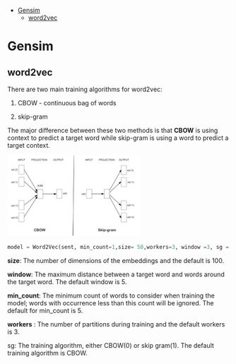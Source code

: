 <!--ts-->
   * [Gensim](#gensim)
      * [word2vec](#word2vec)

<!-- Added by: gil_diy, at: Mon 14 Feb 2022 09:27:14 IST -->

<!--te-->

# Gensim

## word2vec


There are two main training algorithms for word2vec:

1) CBOW - continuous bag of words

2) skip-gram

The major difference between these two methods is that **CBOW** is using context to predict a target word while skip-gram is using a word to predict a target context.

<p align="center" style="width:300px;" >
  <img src="images/nlp/word2vec.jpg" title="tool tip here">
</p>




```python
model = Word2Vec(sent, min_count=1,size= 50,workers=3, window =3, sg = 1)
```

**size**: The number of dimensions of the embeddings and the default is 100.

**window**: The maximum distance between a target word and words around the target word. The default window is 5.

**min_count**: The minimum count of words to consider when training the model; words with occurrence less than this count will be ignored. The default for min_count is 5.

**workers** : The number of partitions during training and the default workers is 3.

sg: The training algorithm, either CBOW(0) or skip gram(1). The default training algorithm is CBOW.